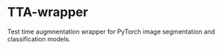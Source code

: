 # TTA-wrapper
Test time augmnentation wrapper for PyTorch image segmentation and classification models.

